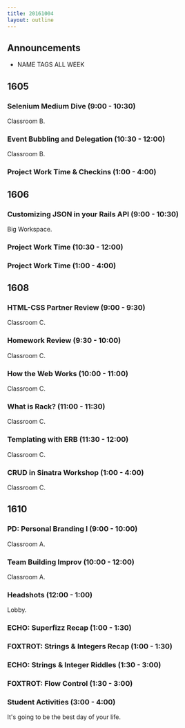 ```yaml
---
title: 20161004
layout: outline
---
```


## Announcements
* NAME TAGS ALL WEEK


## 1605

### Selenium Medium Dive (9:00 - 10:30)

Classroom B.

### Event Bubbling and Delegation (10:30 - 12:00)

Classroom B.

### Project Work Time & Checkins (1:00 - 4:00)


## 1606

### Customizing JSON in your Rails API (9:00 - 10:30)

Big Workspace.

### Project Work Time (10:30 - 12:00)

### Project Work Time (1:00 - 4:00)


## 1608

### HTML-CSS Partner Review (9:00 - 9:30)

Classroom C.

### Homework Review (9:30 - 10:00)

Classroom C.

### How the Web Works (10:00 - 11:00)

Classroom C.

### What is Rack? (11:00 - 11:30)

Classroom C.

### Templating with ERB (11:30 - 12:00)

Classroom C.

### CRUD in Sinatra Workshop (1:00 - 4:00)

Classroom C.


## 1610

### PD: Personal Branding I (9:00 - 10:00)

Classroom A.

### Team Building Improv (10:00 - 12:00)

Classroom A.

### Headshots (12:00 - 1:00)

Lobby.

### ECHO: Superfizz Recap (1:00 - 1:30)

### FOXTROT: Strings & Integers Recap (1:00 - 1:30)

### ECHO: Strings & Integer Riddles (1:30 - 3:00)

### FOXTROT: Flow Control (1:30 - 3:00)

### Student Activities (3:00 - 4:00)

It's going to be the best day of your life.
